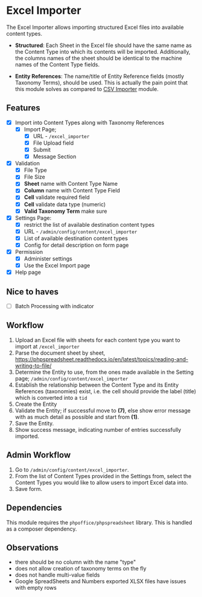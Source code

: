 # Excel Importer

The Excel Importer allows importing structured Excel files into available
content types.

- **Structured**: Each Sheet in the Excel file should have the same name as the
Content Type into which its contents will be imported. Additionally, the columns
names of the sheet should be identical to the machine names of the Content Type
fields.

- **Entity References**: The name/title of Entity Reference fields (mostly
Taxonomy Terms), should be used. This is actually the pain point that this
module solves as compared to
[CSV Importer](https://www.drupal.org/project/csv_importer) module.


## Features
- [x] Import into Content Types along with Taxonomy References
  - [x] Import Page;
    - [x] URL - `/excel_importer`
    - [x] File Upload field
    - [x] Submit
    - [x] Message Section
- [x] Validation
  - [x] File Type
  - [x] File Size
  - [x] **Sheet** name with Content Type Name
  - [x] **Column** name with Content Type Field
  - [x] **Cell** validate required field
  - [x] **Cell** validate data type (numeric)
  - [x] **Valid Taxonomy Term** make sure
- [x] Settings Page:
  - [x] restrict the list of available destination content types
  - [x] URL - `/admin/config/content/excel_importer`
  - [x] List of available destination content types
  - [x] Config for detail description on form page
- [x] Permission
  - [x] Administer settings
  - [x] Use the Excel Import page
- [x] Help page

## Nice to haves
- [ ] Batch Processing with indicator

## Workflow
1. Upload an Excel file with sheets for each content type you want to import at
`/excel_importer`
2. Parse the document sheet by sheet, https://phpspreadsheet.readthedocs.io/en/latest/topics/reading-and-writing-to-file/
3. Determine the Entity to use, from the ones made available in the Setting
page; `/admin/config/content/excel_importer`
4. Establish the relationship between the Content Type and its Entity References
(taxonomies) exist, i.e. the cell should provide the label (title) which is
converted into a `tid`
5. Create the Entity
6. Validate the Entity; if successful move to **(7)**, else show error message
with as much detail as possible and start from **(1)**.
7. Save the Entity.
8. Show success message, indicating number of entries successfully imported.

## Admin Workflow
1. Go to `/admin/config/content/excel_importer`.
2. From the list of Content Types provided in the Settings from, select the
Content Types you would like to allow users to import Excel data into.
3. Save form.

## Dependencies
This module requires the `phpoffice/phpspreadsheet` library. This is handled as
a composer dependency.

## Observations
- there should be no column with the name "type"
- does not allow creation of taxonomy terms on the fly
- does not handle multi-value fields
- Google SpreadSheets and Numbers exported XLSX files have issues with empty
rows
